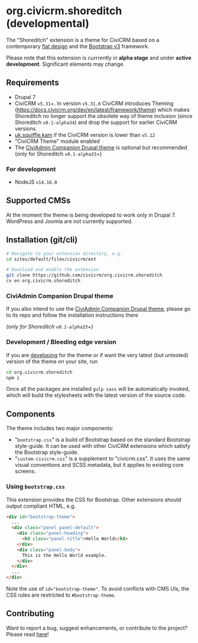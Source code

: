 # org.civicrm.shoreditch (developmental)

The "Shoreditch" extension is a theme for CiviCRM based on a contemporary [flat design](https://en.wikipedia.org/wiki/Flat_design) and
the [Bootstrap v3](https://getbootstrap.com/docs/3.3/) framework.

Please note that this extension is currrently in **alpha stage** and under **active development**. Significant elements may change.

## Requirements
* Drupal 7
* CiviCRM `v5.31`+. In version `v5.31.0` CiviCRM introduces Theming (https://docs.civicrm.org/dev/en/latest/framework/theme) which makes Shoreditch no longer support the obsolete way of theme inclusion (since Shoreditch `v0.1-alpha34`) and drop the support for earlier CiviCRM versions.
* [uk.squiffle.kam](https://github.com/aydun/uk.squiffle.kam) if the CiviCRM version is lower than `v5.12`
* "CiviCRM Theme" module enabled
* The [CiviAdmin Companion Drupal theme](https://github.com/compucorp/shoreditch-companion-d7-theme) is optional but recommended (only for Shoreditch `v0.1-alpha33`+)

### For development
* NodeJS `v14.16.0`

## Supported CMSs
At the moment the theme is being developed to work only in Drupal 7. WordPress and Joomla are not currently supported.

## Installation (git/cli)
```bash
# Navigate to your extension directory, e.g.
cd sites/default/files/civicrm/ext

# Download and enable the extension
git clone https://github.com/civicrm/org.civicrm.shoreditch
cv en org.civicrm.shoreditch
```

### CiviAdmin Companion Drupal theme
If you also intend to use the [CiviAdmin Companion Drupal theme](https://github.com/compucorp/shoreditch-companion-d7-theme), please go to its repo and follow the installation instructions there

_(only for Shoreditch `v0.1-alpha33`+)_

### Development / Bleeding edge version
If you are [developing](CONTRIBUTING.md#code-contributions) for the theme or if want the very latest (but untested) version of the theme on your site, run
```bash
cd org.civicrm.shoreditch
npm i
```

Once all the packages are installed `gulp sass` will be automatically invoked, which will build the stylesheets with the latest version of the source code.

## Components
The theme includes two major components:

 * "`bootstrap.css`" is a build of Bootstrap based on the standard Bootstrap style-guide. It can be used with other CiviCRM extensions which satisfy the Bootstrap style-guide.
 * "`custom-civicrm.css`" is a supplement to "civicrm.css". It uses the same visual conventions and SCSS metadata, but it applies to existing core screens.

### Using `bootstrap.css`

This extension provides the CSS for Bootstrap.  Other extensions should output compliant HTML, e.g.

```html
<div id="bootstrap-theme">
  ...
  <div class="panel panel-default">
    <div class="panel-heading">
      <h3 class="panel-title">Hello World</h3>
    </div>
    <div class="panel-body">
      This is the Hello World example.
    </div>
  </div>
  ...
</div>
```

Note the use of `id="bootstrap-theme"`.  To avoid conflicts with CMS UIs, the CSS rules are
restricted to `#bootstrap-theme`.

## Contributing
Want to report a bug, suggest enhancements, or contribute to the project? Please read [here](CONTRIBUTING.md)!
